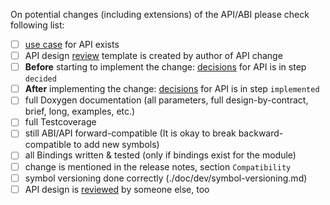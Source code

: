 On potential changes (including extensions) of the API/ABI please check following list:

- [ ] [use case](/doc/usecases) for API exists
- [ ] API design [review](reviews/) template is created by author of API change
- [ ] **Before** starting to implement the change: [decisions](/doc/decisions) for API is in step `decided`
- [ ] **After** implementing the change: [decisions](/doc/decisions) for API is in step `implemented`
- [ ] full Doxygen documentation (all parameters, full design-by-contract, brief, long, examples, etc.)
- [ ] full Testcoverage
- [ ] still ABI/API forward-compatible
      (It is okay to break backward-compatible to add new symbols)
- [ ] all Bindings written & tested
      (only if bindings exist for the module)
- [ ] change is mentioned in the release notes, section `Compatibility`
- [ ] symbol versioning done correctly (./doc/dev/symbol-versioning.md)
- [ ] API design is [reviewed](reviews/) by someone else, too
